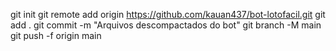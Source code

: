 git init
git remote add origin https://github.com/kauan437/bot-lotofacil.git
git add .
git commit -m "Arquivos descompactados do bot"
git branch -M main
git push -f origin main
